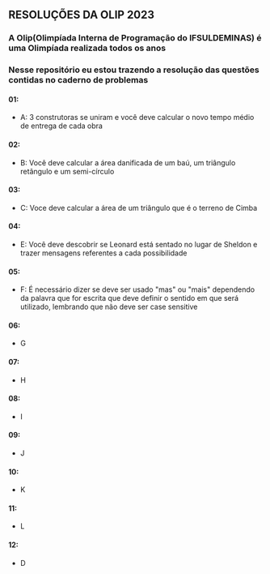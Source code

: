 ## RESOLUÇÕES DA OLIP 2023

### A Olip(Olimpíada Interna de Programação do IFSULDEMINAS) é uma Olimpíada realizada todos os anos

### Nesse repositório eu estou trazendo a resolução das questões contidas no caderno de problemas

#### 01:
- A: 3 construtoras se uniram e você deve calcular o novo tempo médio de entrega de cada obra
#### 02:
- B: Você deve calcular a área danificada de um baú, um triângulo retângulo e um semi-círculo
#### 03:
- C: Voce deve calcular a área de um triângulo que é o terreno de Cimba
#### 04:
- E: Você deve descobrir se Leonard está sentado no lugar de Sheldon e trazer mensagens referentes a cada possibilidade
#### 05:
- F: É necessário dizer se deve ser usado "mas" ou "mais" dependendo da palavra que for escrita que deve definir o sentido em que será utilizado, lembrando que não deve ser case sensitive
#### 06:
- G 
#### 07:
- H
#### 08:
- I
#### 09:
- J
#### 10:
- K
#### 11:
- L
#### 12:
- D